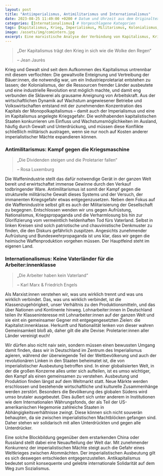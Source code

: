 ```yaml
---
layout: post
title: "Antiimperialismus, Antimilitarismus und Internationalismus"
date: 2023-08-25 11:49:00 +0200 # Datum und Uhrzeit aus dem Originaltext
categories: [Internationalismus] # Vorgeschlagene Kategorien
tags: [Kapitalismus, Krieg, Imperialismus, Militarismus, Kolonialismus, Sklaverei, Rüstung, Nationalismus, Sozialismus, Solidarität] # Vorgeschlagene Tags
image: /assets/img/comintern.jpg 
excerpt: Eine marxistische Analyse der Verbindung von Kapitalismus, Krieg und Imperialismus, und die Notwendigkeit internationaler Solidarität.
---
```


> „Der Kapitalismus trägt den Krieg in sich wie die Wolke den Regen“
>
> – Jean Jaurès

Krieg und Gewalt sind seit dem Aufkommen des Kapitalismus untrennbar mit diesem verflochten: Die gewaltvolle Enteignung und Vertreibung der Bäuer:innen, die notwendig war, um ein Industrieproletariat entstehen zu lassen; der Kolonialismus, der die Ressourcen fremder Länder ausbeutete und eine industrielle Revolution erst möglich machte, und damit eng verbunden die Sklaverei als grausame Aneignung von Arbeitskraft. Aus der wirtschaftlichen Dynamik auf Wachstum angewiesener Betriebe und Volkswirtschaften entstand mit der zunehmenden Konzentration des Kapitals der Monopolkapitalismus – damit auch der Imperialismus und eine im Kapitalismus angelegte Kriegsgefahr. Die wohlhabenden kapitalistischen Staaten konkurrieren um Einfluss und Wachstumsmöglichkeiten im Ausland, häufig durch Gewalt und Unterdrückung, und müssen diese Konflikte schließlich militärisch austragen, wenn sie nur noch auf Kosten anderer imperialistischer Mächte expandieren können.

### Antimilitarismus: Kampf gegen die Kriegsmaschine

> „Die Dividenden steigen und die Proletarier fallen“
>
> – Rosa Luxemburg

Die Waffenindustrie stellt das dafür notwendige Gerät in der ganzen Welt bereit und erwirtschaftet immense Gewinne durch den Verkauf todbringender Ware. Antimilitarismus ist somit der Kampf gegen die strukturelle militärische Gewalt dieses Systems und der Versuch, der immanenten Kriegsgefahr etwas entgegenzusetzen. Neben dem Fokus auf die Waffenindustrie selbst gilt es auch der Militarisierung der Gesellschaft zu begegnen. Entschlossen wenden wir uns gegen Aufrüstung, Nationalismus, Kriegspropaganda und die Verharmlosung bis hin zur Glorifizierung vom vermeintlich heldenhaften Tod fürs Vaterland. Selbst in linken Kreisen sind solch patriotische und chauvinistische Denkmuster zu finden, die den Diskurs gefährlich zuspitzen. Angesichts zunehmender Aufrüstung und Bundeswehrpropaganda ist uns klar, dass wir gegen die heimische Waffenproduktion vorgehen müssen. Der Hauptfeind steht im eigenen Land.

### Internationalismus: Keine Vaterländer für die Arbeiter:innenklasse

> „Die Arbeiter haben kein Vaterland“
>
> – Karl Marx & Friedrich Engels

Als Marxist:innen verstehen wir, was uns wirklich trennt und was uns wirklich verbindet. Das, was uns wirklich verbindet, ist die Klassenzugehörigkeit, unser Verhältnis zu den Produktionsmitteln, und das über Nationen und Kontinente hinweg. Lohnarbeiter:innen in Deutschland teilen ihr Klasseninteresse mit Lohnarbeiter:innen auf der ganzen Welt und sie eint ein gemeinsamer Gegner mit entgegengesetzten Zielen: die Kapitalist:innenklasse. Herkunft und Nationalität lenken von dieser wahren Gemeinsamkeit bloß ab, daher gilt die alte Devise: Proletarier:innen aller Länder vereinigt euch!

Wir dürfen also nicht naiv sein, sondern müssen einen bewussten Umgang damit finden, dass wir in Deutschland im Zentrum des Imperialismus agieren, während der überwiegende Teil der Weltbevölkerung und auch der revolutionären Linken in den Staaten beheimatet ist, die von imperialistischer Ausbeutung betroffen sind. In einer globalisierten Welt, in der die großen Konzerne alles unter sich aufteilen, ist es umso wichtiger, den Kampf als einen gemeinsamen zu verstehen. Ausbeutung und Produktion finden längst auf dem Weltmarkt statt. Neue Märkte werden erschlossen und bestehende wirtschaftliche und kulturelle Zusammenhänge werden zerstört. Besonders die Bevölkerung des globalen Südens wird umso brutaler ausgebeutet. Dies äußert sich unter anderem in Institutionen wie dem Internationalen Währungsfonds, der als Teil der US-amerikanischen Hegemonie zahlreiche Staaten in Abhängigkeitsverhältnisse zwingt. Diese können sich nicht souverän behaupten, da sie zwischen imperialistischen Machtblöcken gefangen sind. Daher stehen wir solidarisch mit allen Unterdrückten und gegen alle Unterdrücker.

Eine solche Blockbildung gegenüber dem erstarkenden China oder Russland stellt dabei eine Neuaufteilung der Welt dar. Mit zunehmender Konkurrenz der imperialistischen Mächte steigt auch die Gefahr eines Weltkrieges zwischen Atommächten. Der imperialistischen Ausbeutung gilt es sich deswegen entschieden entgegenzustellen. Antikapitalismus bedeutet somit konsequente und gelebte internationale Solidarität auf dem Weg zum Sozialismus.
